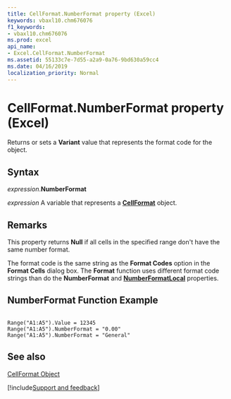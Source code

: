 ```yaml
---
title: CellFormat.NumberFormat property (Excel)
keywords: vbaxl10.chm676076
f1_keywords:
- vbaxl10.chm676076
ms.prod: excel
api_name:
- Excel.CellFormat.NumberFormat
ms.assetid: 55133c7e-7d55-a2a9-0a76-9bd630a59cc4
ms.date: 04/16/2019
localization_priority: Normal
---
```



# CellFormat.NumberFormat property (Excel)

Returns or sets a  **Variant** value that represents the format code for the object.


## Syntax

_expression_.**NumberFormat**

_expression_ A variable that represents a **[CellFormat](Excel.CellFormat.md)** object.


## Remarks

This property returns  **Null** if all cells in the specified range don't have the same number format.

The format code is the same string as the  **Format Codes** option in the **Format Cells** dialog box. The **Format** function uses different format code strings than do the **NumberFormat** and **[NumberFormatLocal](Excel.CellFormat.NumberFormatLocal.md)** properties.

## NumberFormat Function Example

```vba

Range("A1:A5").Value = 12345
Range("A1:A5").NumberFormat = "0.00"
Range("A1:A5").NumberFormat = "General"

```

## See also


[CellFormat Object](Excel.CellFormat.md)

[!include[Support and feedback](~/includes/feedback-boilerplate.md)]